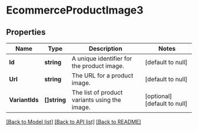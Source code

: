 # EcommerceProductImage3

## Properties
Name | Type | Description | Notes
------------ | ------------- | ------------- | -------------
**Id** | **string** | A unique identifier for the product image. | [default to null]
**Url** | **string** | The URL for a product image. | [default to null]
**VariantIds** | **[]string** | The list of product variants using the image. | [optional] [default to null]

[[Back to Model list]](../README.md#documentation-for-models) [[Back to API list]](../README.md#documentation-for-api-endpoints) [[Back to README]](../README.md)


